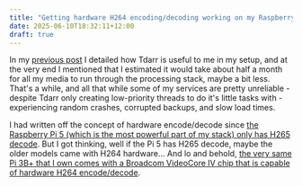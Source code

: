 ```yaml
---
title: "Getting hardware H264 encoding/decoding working on my Raspberry Pi 3B+"
date: 2025-06-10T18:32:11+12:00
draft: true
---
```


In my [previous post](../tdarr/) I detailed how Tdarr is useful to me in my
setup, and at the very end I mentioned that I estimated it would take about half
a month for all my media to run through the processing stack, maybe a bit less.
That's a while, and all that while some of my services are pretty unreliable -
despite Tdarr only creating low-priority threads to do it's little tasks with -
experiencing random crashes, corrupted backups, and slow load times.

<!--more-->

I had written off the concept of hardware encode/decode since [the Raspberry Pi
5 (which is the most powerful part of my stack) only has H265
decode](https://www.raspberrypi.com/news/introducing-raspberry-pi-5/#comment-1594055).
But I got thinking, well if the Pi 5 has H265 decode, maybe the older models
came with H264 hardware... And lo and behold, [the very same Pi 3B+ that I own
comes with a Broadcom VideoCore IV chip that is capable of hardware H264
encode/decode](https://forums.raspberrypi.com/viewtopic.php?t=2886).
